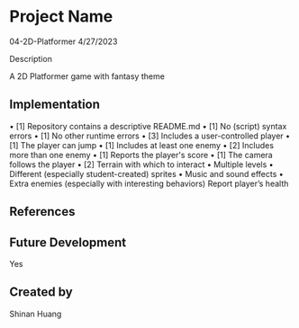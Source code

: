 # Project Name

  04-2D-Platformer
  4/27/2023

Description

  A 2D Platformer game with fantasy theme

## Implementation

•	[1] Repository contains a descriptive README.md
•	[1] No (script) syntax errors
•	[1] No other runtime errors
•	[3] Includes a user-controlled player
•	[1] The player can jump
•	[1] Includes at least one enemy
•	[2] Includes more than one enemy
•	[1] Reports the player's score
•	[1] The camera follows the player
•	[2] Terrain with which to interact
•	Multiple levels
•	Different (especially student-created) sprites
•	Music and sound effects
•	Extra enemies (especially with interesting behaviors)
Report player’s health

## References

## Future Development

  Yes

## Created by

  Shinan Huang
